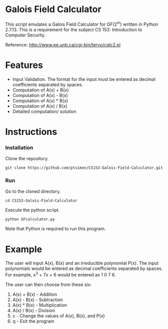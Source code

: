# Galois Field Calculator

This script emulates a Galois Field Calculator for GF(2<sup>m</sup>) written in Python 2.7.13. This is a requirement for the subject CS 153: Introduction to Computer Security.

Reference: http://www.ee.unb.ca/cgi-bin/tervo/calc2.pl

# Features

- Input Validation. The format for the input must be entered as decimal coefficients separated by spaces.
- Computation of A(x) + B(x)
- Computation of A(x) - B(x)
- Computation of A(x) * B(x)
- Computation of A(x) / B(x)
- Detailed computation/ solution

# Instructions

### Installation

Clone the repository.

```
git clone https://github.com/ptsimon/CS153-Galois-Field-Calculator.git
```

### Run
Go to the cloned directory.

```
cd CS153-Galois-Field-Calculator
```

Execute the python script.

```
python GFcalculator.py
```

Note that Python is required to run this program.

# Example

The user will input A(x), B(x) and an irreducible polynomial P(x). The input polynomials would be entered as decimal coefficients separated by spaces. For example, x<sup>3</sup> + 7x + 6 would be entered as 1 0 7 6.

The user can then choose from these six:
1. A(x) + B(x) - Addition
2. A(x) - B(x) - Subtraction
3. A(x) * B(x) - Multiplication
4. A(x) / B(x) - Division
5. c  - Change the values of A(x), B(x), and P(x)
6. q  - Exit the program